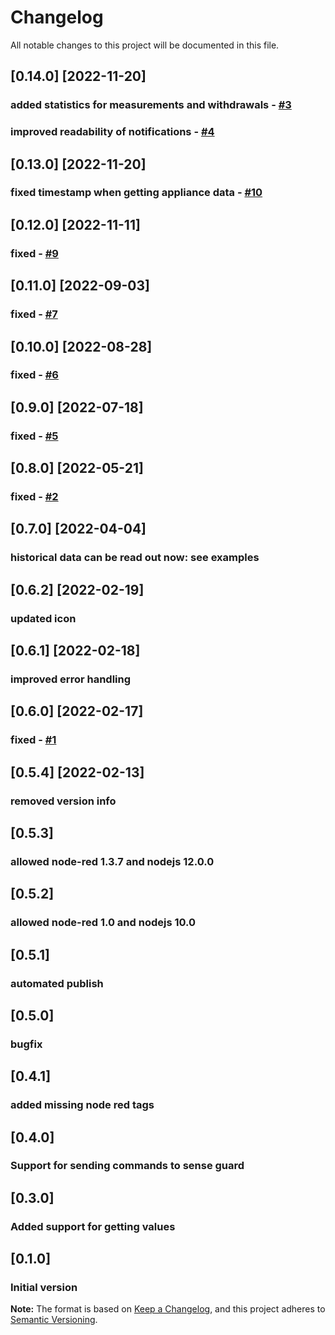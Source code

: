 # Changelog
All notable changes to this project will be documented in this file.

## [0.14.0] [2022-11-20]
### added statistics for measurements and withdrawals - [#3](https://github.com/windkh/node-red-contrib-grohe-sense/issues/3) 
### improved readability of notifications - [#4](https://github.com/windkh/node-red-contrib-grohe-sense/issues/4) 

## [0.13.0] [2022-11-20]
### fixed timestamp when getting appliance data - [#10](https://github.com/windkh/node-red-contrib-grohe-sense/issues/10) 

## [0.12.0] [2022-11-11]
### fixed - [#9](https://github.com/windkh/node-red-contrib-grohe-sense/issues/9) 

## [0.11.0] [2022-09-03]
### fixed - [#7](https://github.com/windkh/node-red-contrib-grohe-sense/issues/7) 

## [0.10.0] [2022-08-28]
### fixed - [#6](https://github.com/windkh/node-red-contrib-grohe-sense/issues/6) 

## [0.9.0] [2022-07-18]
### fixed - [#5](https://github.com/windkh/node-red-contrib-grohe-sense/issues/5) 

## [0.8.0] [2022-05-21]
### fixed - [#2](https://github.com/windkh/node-red-contrib-grohe-sense/issues/2) 

## [0.7.0] [2022-04-04]
### historical data can be read out now: see examples

## [0.6.2] [2022-02-19]
### updated icon

## [0.6.1] [2022-02-18]
### improved error handling

## [0.6.0] [2022-02-17]
### fixed - [#1](https://github.com/windkh/node-red-contrib-grohe-sense/issues/1) 

## [0.5.4] [2022-02-13]
### removed version info

## [0.5.3]
### allowed node-red 1.3.7 and nodejs 12.0.0

## [0.5.2]
### allowed node-red 1.0 and nodejs 10.0

## [0.5.1]
### automated publish

## [0.5.0]
### bugfix

## [0.4.1]
### added missing node red tags

## [0.4.0]
### Support for sending commands to sense guard

## [0.3.0]
### Added support for getting values

## [0.1.0]
### Initial version

**Note:** The format is based on [Keep a Changelog](https://keepachangelog.com/en/1.0.0/), and this project adheres to [Semantic Versioning](https://semver.org/spec/v2.0.0.html).
